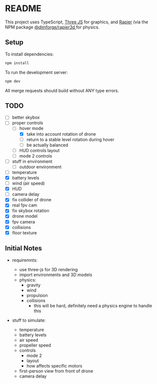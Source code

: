 # README

This project uses TypeScript, [Three JS](https://threejs.org/) for graphics, and [Rapier](https://rapier.rs/) (via the NPM package [@dimforge/rapier3d
](https://www.npmjs.com/package/@dimforge/rapier3d]) for physics.

## Setup

To install dependencies:

```sh
npm install
```

To run the development server:

```sh
npm dev
```

All merge requests should build without ANY type errors.

## TODO

- [ ] better skybox
- [ ] proper controls
  - [ ] hover mode
    - [x] take into account rotation of drone
    - [ ] return to a stable level rotation during hover
    - [ ] be actually balanced
  - [ ] HUD controls layout
  - [ ] mode 2 controls
- [ ] stuff in environment
  - [ ] outdoor environment
- [ ] temperature
- [x] battery levels
- [ ] wind (air speed)
- [x] HUD
- [ ] camera delay
- [x] fix collider of drone
- [x] real fpv cam
- [x] fix skybox rotation
- [x] drone model
- [x] fpv camera
- [x] collisions
- [x] floor texture

## Initial Notes

- requiremnts:

  - use three-js for 3D rendering
  - import environments and 3D models
  - physics:
    - gravity
    - wind
    - propulsion
    - collisions
      - this will be hard, definitely need a physics engine to handle this

- stuff to simulate:
  - temperature
  - battery levels
  - air speed
  - propeller speed
  - controls
    - mode 2
    - layout
    - how affects specific motors
  - first-person view from front of drone
  - camera delay
